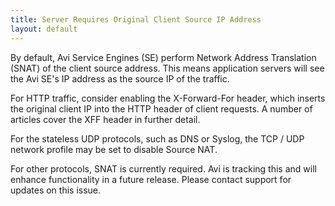 ```yaml
---
title: Server Requires Original Client Source IP Address
layout: default
---
```

By default, Avi Service Engines (SE) perform Network Address Translation (SNAT) of the client source address. This means application servers will see the Avi SE's IP address as the source IP of the traffic.

For HTTP traffic, consider enabling the X-Forward-For header, which inserts the original client IP into the HTTP header of client requests. A number of articles cover the XFF header in further detail.

For the stateless UDP protocols, such as DNS or Syslog, the TCP / UDP network profile may be set to disable Source NAT.

For other protocols, SNAT is currently required. Avi is tracking this and will enhance functionality in a future release. Please contact support for updates on this issue.